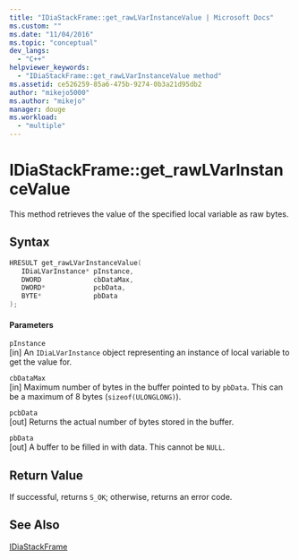 ```yaml
---
title: "IDiaStackFrame::get_rawLVarInstanceValue | Microsoft Docs"
ms.custom: ""
ms.date: "11/04/2016"
ms.topic: "conceptual"
dev_langs: 
  - "C++"
helpviewer_keywords: 
  - "IDiaStackFrame::get_rawLVarInstanceValue method"
ms.assetid: ce526259-85a6-475b-9274-0b3a21d95db2
author: "mikejo5000"
ms.author: "mikejo"
manager: douge
ms.workload: 
  - "multiple"
---
```

# IDiaStackFrame::get_rawLVarInstanceValue
This method retrieves the value of the specified local variable as raw bytes.  
  
## Syntax  
  
```C++  
HRESULT get_rawLVarInstanceValue(  
   IDiaLVarInstance* pInstance,  
   DWORD             cbDataMax,  
   DWORD*            pcbData,  
   BYTE*             pbData  
);  
```  
  
#### Parameters  
 `pInstance`  
 [in] An `IDiaLVarInstance` object representing an instance of local variable to get the value for.  
  
 `cbDataMax`  
 [in] Maximum number of bytes in the buffer pointed to by `pbData`. This can be a maximum of 8 bytes (`sizeof(ULONGLONG)`).  
  
 `pcbData`  
 [out] Returns the actual number of bytes stored in the buffer.  
  
 `pbData`  
 [out] A buffer to be filled in with data. This cannot be `NULL`.  
  
## Return Value  
 If successful, returns `S_OK`; otherwise, returns an error code.  
  
## See Also  
 [IDiaStackFrame](../../debugger/debug-interface-access/idiastackframe.md)